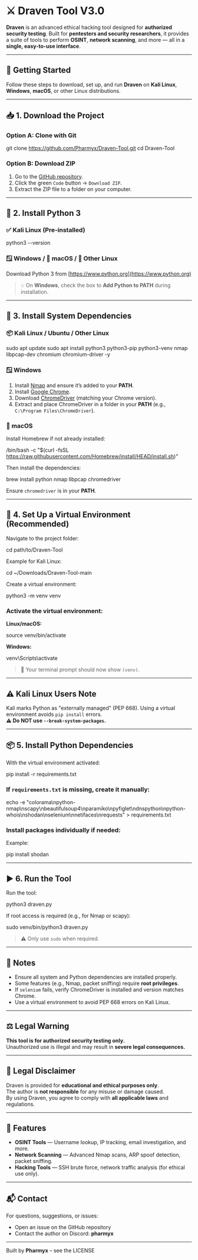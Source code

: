 # ⚔️ Draven Tool V3.0

**Draven** is an advanced ethical hacking tool designed for **authorized security testing**. Built for **pentesters and security researchers**, it provides a suite of tools to perform **OSINT**, **network scanning**, and more — all in a **single, easy-to-use interface**.

---

## 🚀 Getting Started

Follow these steps to download, set up, and run **Draven** on **Kali Linux**, **Windows**, **macOS**, or other Linux distributions.

---

## 📥 1. Download the Project

### Option A: Clone with Git

git clone https://github.com/Pharmyx/Draven-Tool.git cd Draven-Tool

### Option B: Download ZIP

1. Go to the [GitHub repository](https://github.com/Pharmyx/Draven-Tool).
2. Click the green `Code` button → `Download ZIP`.
3. Extract the ZIP file to a folder on your computer.

---

## 🐍 2. Install Python 3

### ✅ Kali Linux (Pre-installed)

python3 --version

### 🪟 Windows / 🍎 macOS / 🐧 Other Linux

Download Python 3 from [https://www.python.org](https://www.python.org)

> 💡 On **Windows**, check the box to **Add Python to PATH** during installation.

---

## 🔧 3. Install System Dependencies

### 📦 Kali Linux / Ubuntu / Other Linux

sudo apt update sudo apt install python3 python3-pip python3-venv nmap libpcap-dev chromium chromium-driver -y

### 🪟 Windows

1. Install [Nmap](https://nmap.org) and ensure it’s added to your **PATH**.
2. Install [Google Chrome](https://www.google.com/chrome/).
3. Download [ChromeDriver](https://chromedriver.chromium.org) (matching your Chrome version).
4. Extract and place ChromeDriver in a folder in your **PATH** (e.g., `C:\Program Files\ChromeDriver`).

### 🍎 macOS

Install Homebrew if not already installed:

/bin/bash -c "$(curl -fsSL https://raw.githubusercontent.com/Homebrew/install/HEAD/install.sh)"

Then install the dependencies:

brew install python nmap libpcap chromedriver

Ensure `chromedriver` is in your **PATH**.

---

## 🧪 4. Set Up a Virtual Environment (Recommended)

Navigate to the project folder:

cd path/to/Draven-Tool

Example for Kali Linux:

cd ~/Downloads/Draven-Tool-main

Create a virtual environment:

python3 -m venv venv

### Activate the virtual environment:

**Linux/macOS:**

source venv/bin/activate

**Windows:**

venv\Scripts\activate

> 🧠 Your terminal prompt should now show `(venv)`.

---

## ⚠️ Kali Linux Users Note

Kali marks Python as "externally managed" (PEP 668). Using a virtual environment avoids `pip install` errors.  
**⚠️ Do NOT use `--break-system-packages`.**

---

## 📦 5. Install Python Dependencies

With the virtual environment activated:

pip install -r requirements.txt

### If `requirements.txt` is missing, create it manually:

echo -e "colorama\npython-nmap\nscapy\nbeautifulsoup4\nparamiko\npyfiglet\ndnspython\npython-whois\nshodan\nselenium\nnetifaces\nrequests" > requirements.txt

### Install packages individually if needed:

Example:

pip install shodan

---

## ▶️ 6. Run the Tool

Run the tool:

python3 draven.py

If root access is required (e.g., for Nmap or scapy):

sudo venv/bin/python3 draven.py
> ⚠️ Only use `sudo` when required.

---

## 📝 Notes

- Ensure all system and Python dependencies are installed properly.
- Some features (e.g., Nmap, packet sniffing) require **root privileges**.
- If `selenium` fails, verify ChromeDriver is installed and version matches Chrome.
- Use a virtual environment to avoid PEP 668 errors on Kali Linux.

---

## ⚖️ Legal Warning

**This tool is for authorized security testing only.**  
Unauthorized use is illegal and may result in **severe legal consequences.**

---

## 📜 Legal Disclaimer

Draven is provided for **educational and ethical purposes only**.  
The author is **not responsible** for any misuse or damage caused.  
By using Draven, you agree to comply with **all applicable laws** and regulations.

---

## 🧰 Features

- **OSINT Tools** — Username lookup, IP tracking, email investigation, and more.
- **Network Scanning** — Advanced Nmap scans, ARP spoof detection, packet sniffing.
- **Hacking Tools** — SSH brute force, network traffic analysis (for ethical use only).

---

## 📬 Contact

For questions, suggestions, or issues:

- Open an issue on the GitHub repository  
- Contact the author on Discord: **pharmyx**

---

Built by **Pharmyx** – see the LICENSE
